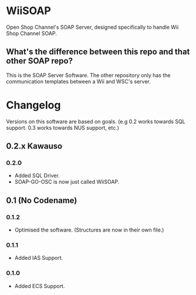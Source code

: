 # WiiSOAP
Open Shop Channel's SOAP Server, designed specifically to handle Wii Shop Channel SOAP.

## What's the difference between this repo and that other SOAP repo?
This is the SOAP Server Software. The other repository only has the communication templates between a Wii and WSC's server.

# Changelog
Versions on this software are based on goals. (e.g 0.2 works towards SQL support. 0.3 works towards NUS support, etc.)
## 0.2.x Kawauso
### 0.2.0
- Added SQL Driver.
- SOAP-GO-OSC is now just called WiiSOAP.

## 0.1 (No Codename)
### 0.1.2
- Optimised the software. (Structures are now in their own file.)
### 0.1.1
- Added IAS Support.
### 0.1.0
- Added ECS Support.

